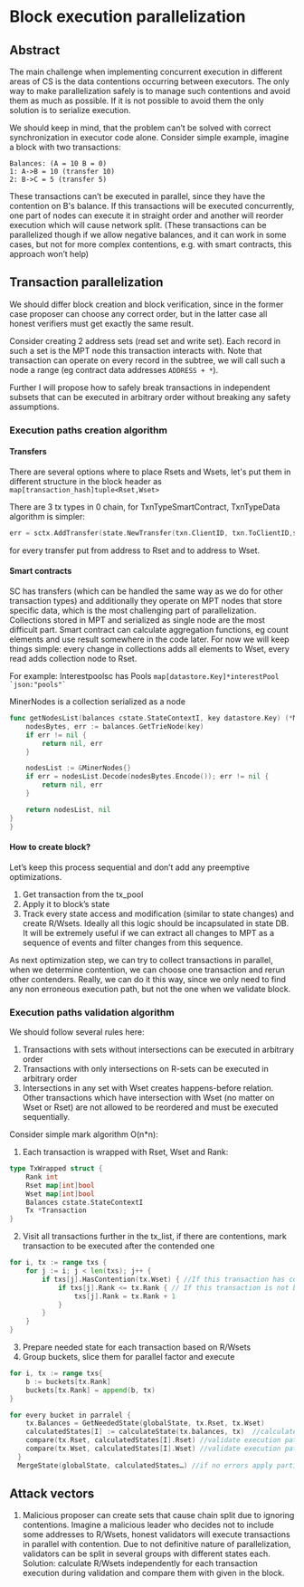 # Block execution parallelization
## Abstract
The main challenge when implementing concurrent execution in different areas of CS is the data contentions occurring between executors. The only way to make parallelization safely is to manage such contentions and avoid them as much as possible. If it is not possible to avoid them the only solution is to serialize execution. 

We should keep in mind, that the problem can’t be solved with correct synchronization in executor code alone. 
Consider simple example, imagine a block with two transactions: 
```
Balances: (A = 10 B = 0) 
1: A->B = 10 (transfer 10) 
2: B->C = 5 (transfer 5)
```
These transactions can’t be executed in parallel, since they have the contention on B's balance. If this transactions will be executed concurrently, one part of nodes can execute it in straight order and another will reorder execution which will cause network split. (These transactions can be parallelized though if we allow negative balances, and it can work in some cases, but not for more complex contentions, e.g. with smart contracts, this approach won’t help)

## Transaction parallelization
We should differ block creation and block verification, since in the former case proposer can choose any correct order, but in the latter case all honest verifiers must get exactly the same result.

Consider creating 2 address sets (read set and write set). Each record in such a set is the MPT node this transaction interacts with.
Note that transaction can operate on every record in the subtree, we will call such a node a range (eg contract data addresses ```ADDRESS + *```). 

Further I will propose how to safely break transactions in independent subsets that can be executed in arbitrary order without breaking any safety assumptions.

### Execution paths creation algorithm
#### Transfers
There are several options where to place Rsets and Wsets, let's put them in different structure in the block header as ``map[transaction_hash]tuple<Rset,Wset>``

There are 3 tx types in 0 chain, for TxnTypeSmartContract, TxnTypeData algorithm is simpler: 
```go 
err = sctx.AddTransfer(state.NewTransfer(txn.ClientID, txn.ToClientID,state.Balance(txn.Value)))
```  
for every transfer put from address to Rset and to address to Wset.

#### Smart contracts
SC has transfers (which can be handled the same way as we do for other transaction types) and additionally they operate on MPT nodes that store specific data, which is the most challenging part of parallelization. Collections stored in MPT and serialized as single node are the most difficult part. Smart contract can calculate aggregation functions, eg count elements and use result somewhere in the code later. For now we will keep things simple: every change in collections adds all elements to Wset, every read adds collection node to Rset.

For example: Interestpoolsc has  Pools ``` map[datastore.Key]*interestPool `json:"pools"` ```

MinerNodes is a collection serialized as a node 
```go
func getNodesList(balances cstate.StateContextI, key datastore.Key) (*MinerNodes, error) {
	nodesBytes, err := balances.GetTrieNode(key)
	if err != nil {
		return nil, err
	}

	nodesList := &MinerNodes{}
	if err = nodesList.Decode(nodesBytes.Encode()); err != nil {
		return nil, err
	}

	return nodesList, nil
}
}
```
#### How to create block? 
Let’s keep this process sequential and don’t add any preemptive optimizations. 
1. Get transaction from the tx_pool
2. Apply it to block’s state
3. Track every state access and modification (similar to state changes) and create R/Wsets. Ideally all this logic should be incapsulated in state DB. It will be extremely useful if we can extract all changes to MPT as a sequence of events and filter changes from this sequence. 

As next optimization step, we can try to collect transactions in parallel, when we determine contention, we can choose one transaction and rerun other contenders. Really, we can do it this way, since we only need to find any non erroneous execution path, but not the one when we validate block.

### Execution paths validation algorithm
We should follow several rules here:
1. Transactions with sets without intersections can be executed in arbitrary order
2. Transactions with only intersections on R-sets can be executed in arbitrary order
3. Intersections in any set with Wset creates happens-before relation. Other transactions which have intersection with Wset (no matter on Wset or Rset) are not allowed to be reordered and must be executed sequentially.

Consider simple mark algorithm O(n*n):
1. Each transaction is wrapped with Rset, Wset and Rank:
```go
type TxWrapped struct {
	Rank int
	Rset map[int]bool
	Wset map[int]bool
	Balances cstate.StateContextI
	Tx *Transaction
}
```
2. Visit all transactions further in the tx_list, if there are contentions, mark transaction to be executed after the contended one
```go
for i, tx := range txs {
	for j := i; j < len(txs); j++ {
		if txs[j].HasContention(tx.Wset) { //If this transaction has contention on R or W set
			if txs[j].Rank <= tx.Rank { // If this transaction is not before current, move it further in rank list
				txs[j].Rank = tx.Rank + 1
			}
		}
	}
}
```
3. Prepare needed state for each transaction based on R/Wsets
4. Group buckets, slice them for parallel factor and execute
```go buckets := make(map[int][]Tx) //make buckets grouped by rang
for i, tx := range txs{
	b := buckets[tx.Rank]
	buckets[tx.Rank] = append(b, tx)
}

for every bucket in parralel {  
    tx.Balances = GetNeededState(globalState, tx.Rset, tx.Wset)
    calculatedStates[I] := calculateState(tx.balances, tx)  //calculate state for each transaction
    compare(tx.Rset, calculatedStates[I].Rset) //validate execution path
    compare(tx.Wset, calculatedStates[I].Wset) //validate execution path
  }
  MergeState(globalState, calculatedStates…) //if no errors apply partialStates to global and finish execution
```

## Attack vectors
1. Malicious proposer can create sets that cause chain split due to ignoring contentions.
Imagine a malicious leader who decides not to include some addresses to R/Wsets, honest validators will execute transactions in parallel with contention. Due to not definitive nature of parallelization, validators can be split in several groups with different states each. 
Solution: calculate R/Wsets independently for each transaction execution during validation and compare them with given in the block.



